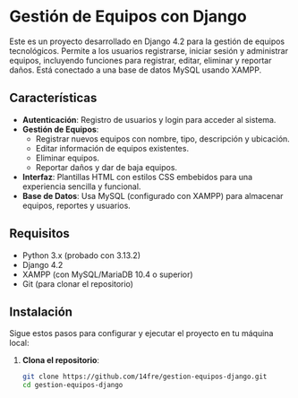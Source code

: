 # Gestión de Equipos con Django

Este es un proyecto desarrollado en Django 4.2 para la gestión de equipos tecnológicos. Permite a los usuarios registrarse, iniciar sesión y administrar equipos, incluyendo funciones para registrar, editar, eliminar y reportar daños. Está conectado a una base de datos MySQL usando XAMPP.

## Características
- **Autenticación**: Registro de usuarios y login para acceder al sistema.
- **Gestión de Equipos**: 
  - Registrar nuevos equipos con nombre, tipo, descripción y ubicación.
  - Editar información de equipos existentes.
  - Eliminar equipos.
  - Reportar daños y dar de baja equipos.
- **Interfaz**: Plantillas HTML con estilos CSS embebidos para una experiencia sencilla y funcional.
- **Base de Datos**: Usa MySQL (configurado con XAMPP) para almacenar equipos, reportes y usuarios.

## Requisitos
- Python 3.x (probado con 3.13.2)
- Django 4.2
- XAMPP (con MySQL/MariaDB 10.4 o superior)
- Git (para clonar el repositorio)

## Instalación
Sigue estos pasos para configurar y ejecutar el proyecto en tu máquina local:

1. **Clona el repositorio**:
   ```bash
   git clone https://github.com/14fre/gestion-equipos-django.git
   cd gestion-equipos-django
